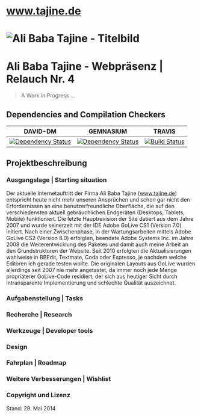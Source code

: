 www.tajine.de
=========
![Ali Baba Tajine - Titelbild](https://fbcdn-sphotos-f-a.akamaihd.net/hphotos-ak-xfp1/t31.0-8/1913220_703511143042637_486624154_o.jpg)
=======

# Ali Baba Tajine - Webpräsenz | Relauch Nr. 4
> A Work in Progress …

## Dependencies and Compilation Checkers
DAVID-DM | GEMNASIUM | TRAVIS
--- | --- | ---
[![Dependency Status](https://david-dm.org/consolacao/www.tajine.de.png?theme=shields.io)](https://david-dm.org/consolacao/www.tajine.de) | [![Dependency Status](https://gemnasium.com/consolacao/www.tajine.de.svg)](https://gemnasium.com/consolacao/www.tajine.de) | [![Build Status](https://travis-ci.org/consolacao/www.tajine.de.svg?branch=master)](https://travis-ci.org/consolacao/www.tajine.de)

## Projektbeschreibung

### Ausgangslage | Starting situation
Der aktuelle Internetauftritt der Firma Ali Baba Tajine (www.tajine.de) entspricht heute nicht mehr unseren Ansprüchen und schon gar nicht den Erfordernissen an eine benutzerfreundliche Oberfläche, die auf den verschiedensten aktuell gebräuchlichen Endgeräten (Desktops, Tablets, Mobile) funktioniert. Die letzte Hauptrevision der Site datiert aus dem Jahre 2007 und wurde seinerzeit mit der IDE Adobe GoLive CS1 (Version 7.0) initiert. Nach einer Zwischenphase, in der Wartungsarbeiten mittels Adobe GoLive CS2 (Version 8.0) erfolgten, beendete Adobe Systems Inc. im Jahre 2008 die Weiterentwicklung des Paketes und damit auch meine Arbeit an den Grundstrukturen der Website. Seit 2010 erfolgten die Aktualisierungen wahlweise in BBEdit, Textmate, Coda oder Espresso, je nachdem welche Editoren ich gerade testen wollte. Die originalen Layouts aus GoLive wurden allerdings seit 2007 nie mehr angetastet, da immer noch jede Menge propriäterer GoLive-Code residiert, der sich aus heutiger Sicht durch intransparente Implementierung und schlechte Qualität auszeichnet.

### Aufgabenstellung | Tasks
### Recherche | Research
### Werkzeuge | Developer tools

### Design
### Fahrplan | Roadmap
### Weitere Verbesserungen | Wishlist
### Copyright und Lizenz


Stand: 29. Mai 2014